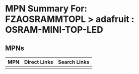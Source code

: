 



# MPN Summary For: FZAOSRAMMTOPL > adafruit : OSRAM-MINI-TOP-LED

## MPNs
  

|MPN|Direct Links|Search Links|
| :--- | :--- | :--- |
||||
